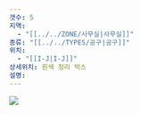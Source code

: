 ```yaml
---
갯수: 5
지역:
  - "[[../../ZONE/사무실|사무실]]"
종류: "[[../../TYPES/공구|공구]]"
위치:
  - "[[I-J|I-J]]"
상세위치: 흰색 정리 박스
설명:
---
```

![](http://192.168.50.22/devices/250503_IMG_0004.jpeg)
